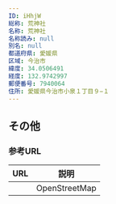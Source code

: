 ```yaml
---
ID: iHhjW
総称: 荒神社
名称: 荒神社
名称読み: null
別名: null
都道府県: 愛媛県
区域: 今治市
緯度: 34.0506491
経度: 132.9742997
郵便番号: 7940064
住所: 愛媛県今治市小泉１丁目９−１
---
```


## その他

### 参考URL

| URL | 説明          |
| --- | ------------- |
|     | OpenStreetMap |
